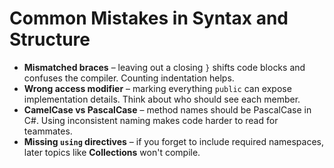 # Common Mistakes in Syntax and Structure

- **Mismatched braces** – leaving out a closing `}` shifts code blocks and confuses the compiler. Counting indentation helps.
- **Wrong access modifier** – marking everything `public` can expose implementation details. Think about who should see each member.
- **CamelCase vs PascalCase** – method names should be PascalCase in C#. Using inconsistent naming makes code harder to read for teammates.
- **Missing `using` directives** – if you forget to include required namespaces, later topics like **Collections** won't compile.

